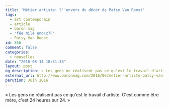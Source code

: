 ```yaml
---
title: 'Métier artiste: l''envers du décor de Patsy Van Roost'
tags:
  - art contemporain
  - article
  - baron mag
  - "fée mile end\x7F"
  - Patsy Van Roost
id: 856
comment: false
categories:
  - nouvelles
date: "2016-08-14 18:51:33"
layout: post
og_description: « Les gens ne réalisent pas ce qu'est le travail d'artiste...»
external_url: http://www.baronmag.com/2016/06/metier-artiste-patsy-van-roost/ 
parution: Juin 2016
---
```

« Les gens ne réalisent pas ce qu'est le travail d'artiste. C'est comme être mère, c'est 24 heures sur 24. »
